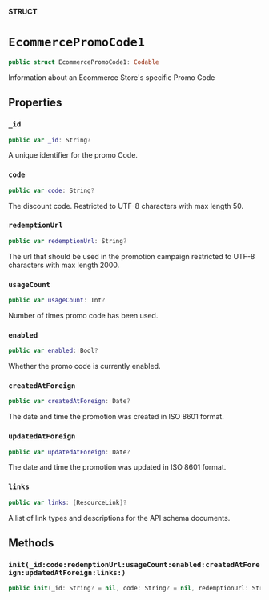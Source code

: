 **STRUCT**

# `EcommercePromoCode1`

```swift
public struct EcommercePromoCode1: Codable
```

Information about an Ecommerce Store&#x27;s specific Promo Code

## Properties
### `_id`

```swift
public var _id: String?
```

A unique identifier for the promo Code.

### `code`

```swift
public var code: String?
```

The discount code. Restricted to UTF-8 characters with max length 50.

### `redemptionUrl`

```swift
public var redemptionUrl: String?
```

The url that should be used in the promotion campaign restricted to UTF-8 characters with max length 2000.

### `usageCount`

```swift
public var usageCount: Int?
```

Number of times promo code has been used.

### `enabled`

```swift
public var enabled: Bool?
```

Whether the promo code is currently enabled.

### `createdAtForeign`

```swift
public var createdAtForeign: Date?
```

The date and time the promotion was created in ISO 8601 format.

### `updatedAtForeign`

```swift
public var updatedAtForeign: Date?
```

The date and time the promotion was updated in ISO 8601 format.

### `links`

```swift
public var links: [ResourceLink]?
```

A list of link types and descriptions for the API schema documents.

## Methods
### `init(_id:code:redemptionUrl:usageCount:enabled:createdAtForeign:updatedAtForeign:links:)`

```swift
public init(_id: String? = nil, code: String? = nil, redemptionUrl: String? = nil, usageCount: Int? = nil, enabled: Bool? = nil, createdAtForeign: Date? = nil, updatedAtForeign: Date? = nil, links: [ResourceLink]? = nil)
```
